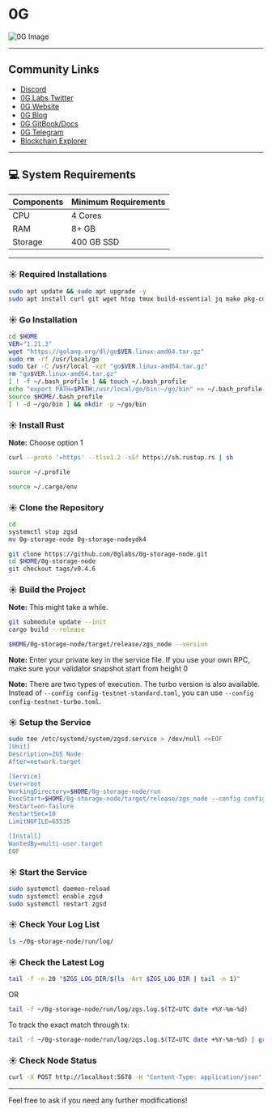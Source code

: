 # 0G

![0G Image](https://i.imgur.com/5SFSdi8.png)

---

## Community Links

- [Discord](https://discord.com/invite/0glabs)
- [0G Labs Twitter](https://twitter.com/0G_labs)
- [0G Website](https://0g.ai/)
- [0G Blog](https://blog.0g.ai/)
- [0G GitBook/Docs](https://zerogravity.gitbook.io/0g-doc/)
- [0G Telegram](https://t.me/web3_0glabs)
- [Blockchain Explorer](https://explorer.dksnodes.com/0G-Testnet.newton)

---

## 💻 System Requirements

| Components  | Minimum Requirements |
|-------------|----------------------|
| CPU         | 4 Cores               |
| RAM         | 8+ GB                 |
| Storage     | 400 GB SSD            |


---

### ☀️ Required Installations
```bash
sudo apt update && sudo apt upgrade -y
sudo apt install curl git wget htop tmux build-essential jq make pkg-config libssl-dev lz4 gcc unzip -y
```

### ☀️ Go Installation
```bash
cd $HOME
VER="1.21.3"
wget "https://golang.org/dl/go$VER.linux-amd64.tar.gz"
sudo rm -rf /usr/local/go
sudo tar -C /usr/local -xzf "go$VER.linux-amd64.tar.gz"
rm "go$VER.linux-amd64.tar.gz"
[ ! -f ~/.bash_profile ] && touch ~/.bash_profile
echo "export PATH=$PATH:/usr/local/go/bin:~/go/bin" >> ~/.bash_profile
source $HOME/.bash_profile
[ ! -d ~/go/bin ] && mkdir -p ~/go/bin
```

### ☀️ Install Rust
**Note:** Choose option 1
```bash
curl --proto '=https' --tlsv1.2 -sSf https://sh.rustup.rs | sh
```
```bash
source ~/.profile
```
```bash
source ~/.cargo/env
```

### ☀️ Clone the Repository
```bash
cd
systemctl stop zgsd
mv 0g-storage-node 0g-storage-nodeydk4
```
```bash
git clone https://github.com/0glabs/0g-storage-node.git
cd $HOME/0g-storage-node
git checkout tags/v0.4.6
```

### ☀️ Build the Project
**Note:** This might take a while.
```bash
git submodule update --init
cargo build --release
```
```bash
$HOME/0g-storage-node/target/release/zgs_node --version
```

**Note:** Enter your private key in the service file. If you use your own RPC, make sure your validator snapshot start from height 0

**Note:** There are two types of execution. The turbo version is also available. Instead of `--config config-testnet-standard.toml`, you can use `--config config-testnet-turbo.toml`.

### ☀️ Setup the Service
```bash
sudo tee /etc/systemd/system/zgsd.service > /dev/null <<EOF
[Unit]
Description=ZGS Node
After=network.target

[Service]
User=root
WorkingDirectory=$HOME/0g-storage-node/run
ExecStart=$HOME/0g-storage-node/target/release/zgs_node --config config-testnet-standard.toml --miner-key YOUR-PRIVATEKEY --blockchain-rpc-endpoint https://YOURRPC/
Restart=on-failure
RestartSec=10
LimitNOFILE=65535

[Install]
WantedBy=multi-user.target
EOF
```

### ☀️ Start the Service
```bash
sudo systemctl daemon-reload
sudo systemctl enable zgsd
sudo systemctl restart zgsd
```

### ☀️ Check Your Log List
```bash
ls ~/0g-storage-node/run/log/
```

### ☀️ Check the Latest Log
```bash
tail -f -n 20 "$ZGS_LOG_DIR/$(ls -Art $ZGS_LOG_DIR | tail -n 1)"
```
OR
```bash
tail -f ~/0g-storage-node/run/log/zgs.log.$(TZ=UTC date +%Y-%m-%d)
```

To track the exact match through tx:
```bash
tail -f ~/0g-storage-node/run/log/zgs.log.$(TZ=UTC date +%Y-%m-%d) | grep tx_seq
```

### ☀️ Check Node Status
```bash
curl -X POST http://localhost:5678 -H "Content-Type: application/json" -d '{"jsonrpc":"2.0","method":"zgs_getStatus","params":[],"id":1}' | jq
```

---

Feel free to ask if you need any further modifications!
